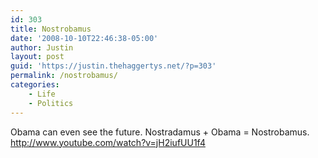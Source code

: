 ```yaml
---
id: 303
title: Nostrobamus
date: '2008-10-10T22:46:38-05:00'
author: Justin
layout: post
guid: 'https://justin.thehaggertys.net/?p=303'
permalink: /nostrobamus/
categories:
    - Life
    - Politics
---
```


Obama can even see the future. Nostradamus + Obama = Nostrobamus.  
<http://www.youtube.com/watch?v=jH2iufUU1f4>

<center><object height="344" width="425"><param name="movie" value="https://www.youtube.com/v/jH2iufUU1f4&hl=en&fs=1"></param><param name="allowFullScreen" value="true"></param><embed allowfullscreen="true" height="344" src="https://www.youtube.com/v/jH2iufUU1f4&hl=en&fs=1" type="application/x-shockwave-flash" width="425"></embed></object></center>